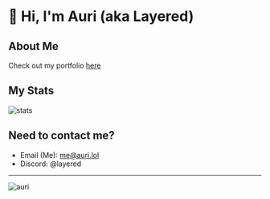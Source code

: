 
# 👋 Hi, I'm Auri (aka Layered)

## About Me
Check out my portfolio [here](https://auri.lol)

## My Stats 
![stats](https://github-readme-stats.vercel.app/api?username=imlayered&show_icons=true)

## Need to contact me?

- Email (Me): [me@auri.lol](mailto:me@auri.lol)
- Discord: @layered
- ---

![auri](https://cdn.auri.lol/auridotlol-rounded.png)
